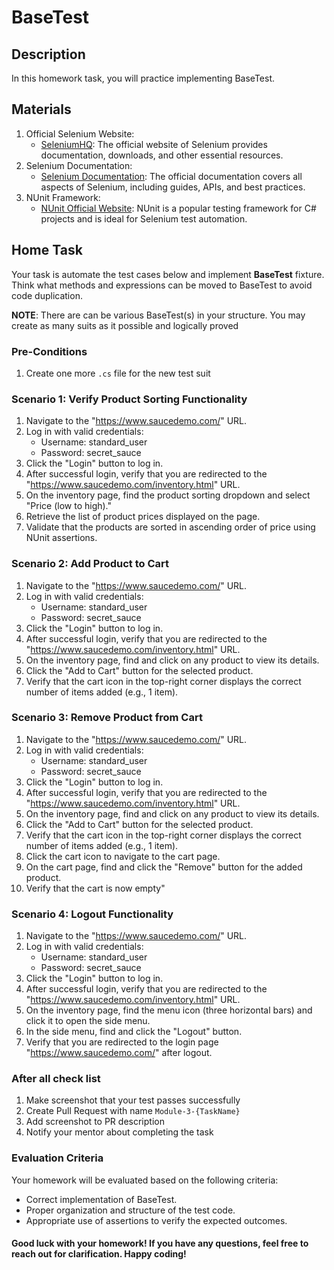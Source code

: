 ﻿# BaseTest

## Description

In this homework task, you will practice implementing BaseTest.

## Materials

1. Official Selenium Website:
    - [SeleniumHQ](https://www.selenium.dev/): The official website of Selenium provides documentation, downloads, and other essential resources.
2. Selenium Documentation:
    - [Selenium Documentation](https://www.selenium.dev/documentation/en/): The official documentation covers all aspects of Selenium, including guides, APIs, and best practices.
3. NUnit Framework:
    - [NUnit Official Website](https://nunit.org/): NUnit is a popular testing framework for C# projects and is ideal for Selenium test automation.

## Home Task

Your task is automate the test cases below and implement **BaseTest** fixture.
Think what methods and expressions can be moved to BaseTest to avoid code duplication.

**NOTE**: There are can be various BaseTest(s) in your structure. You may create as many suits as it possible and 
logically proved

### Pre-Conditions
1. Create one more ``.cs`` file for the new test suit

### Scenario 1: Verify Product Sorting Functionality
1. Navigate to the "https://www.saucedemo.com/" URL. 
2. Log in with valid credentials:
   - Username: standard_user 
   - Password: secret_sauce
3. Click the "Login" button to log in. 
4. After successful login, verify that you are redirected to the "https://www.saucedemo.com/inventory.html" URL. 
5. On the inventory page, find the product sorting dropdown and select "Price (low to high)."
6. Retrieve the list of product prices displayed on the page. 
7. Validate that the products are sorted in ascending order of price using NUnit assertions.

### Scenario 2: Add Product to Cart
1. Navigate to the "https://www.saucedemo.com/" URL.
2. Log in with valid credentials:
   - Username: standard_user
   - Password: secret_sauce
3. Click the "Login" button to log in.
4. After successful login, verify that you are redirected to the "https://www.saucedemo.com/inventory.html" URL.
5. On the inventory page, find and click on any product to view its details.
6. Click the "Add to Cart" button for the selected product.
7. Verify that the cart icon in the top-right corner displays the correct number of items added (e.g., 1 item).

### Scenario 3: Remove Product from Cart
1. Navigate to the "https://www.saucedemo.com/" URL.
2. Log in with valid credentials:
   - Username: standard_user
   - Password: secret_sauce
3. Click the "Login" button to log in.
4. After successful login, verify that you are redirected to the "https://www.saucedemo.com/inventory.html" URL.
5. On the inventory page, find and click on any product to view its details.
6. Click the "Add to Cart" button for the selected product.
7. Verify that the cart icon in the top-right corner displays the correct number of items added (e.g., 1 item).
8. Click the cart icon to navigate to the cart page.
9. On the cart page, find and click the "Remove" button for the added product.
10. Verify that the cart is now empty"

### Scenario 4: Logout Functionality
1. Navigate to the "https://www.saucedemo.com/" URL.
2. Log in with valid credentials:
   - Username: standard_user
   - Password: secret_sauce
3. Click the "Login" button to log in. 
4. After successful login, verify that you are redirected to the "https://www.saucedemo.com/inventory.html" URL.
5. On the inventory page, find the menu icon (three horizontal bars) and click it to open the side menu.
6. In the side menu, find and click the "Logout" button.
7. Verify that you are redirected to the login page "https://www.saucedemo.com/" after logout.

### After all check list

1. Make screenshot that your test passes successfully
2. Create Pull Request with name `Module-3-{TaskName}`
3. Add screenshot to PR description
4. Notify your mentor about completing the task

### Evaluation Criteria
Your homework will be evaluated based on the following criteria:

- Correct implementation of BaseTest. 
- Proper organization and structure of the test code. 
- Appropriate use of assertions to verify the expected outcomes. 

#### Good luck with your homework! If you have any questions, feel free to reach out for clarification. Happy coding!
